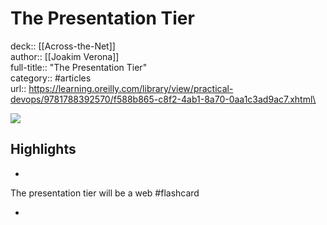 # The Presentation Tier

deck:: [[Across-the-Net]]\
author:: [[Joakim Verona]]\
full-title:: "The Presentation Tier"\
category:: #articles\
url:: https://learning.oreilly.com/library/view/practical-devops/9781788392570/f588b865-c8f2-4ab1-8a70-0aa1c3ad9ac7.xhtml\

![](https://readwise-assets.s3.amazonaws.com/static/images/article2.74d541386bbf.png)

## Highlights
- 

The presentation tier will be a web #flashcard 


    
-
